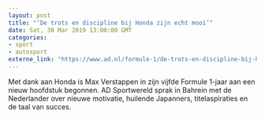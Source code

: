 ```yaml
---
layout: post
title: "‘De trots en discipline bij Honda zijn echt mooi’"
date: Sat, 30 Mar 2019 13:00:00 GMT
categories: 
- sport 
- autosport 
externe_link: "https://www.ad.nl/formule-1/de-trots-en-discipline-bij-honda-zijn-echt-mooi~a1581a1e/"
---
```


Met dank aan Honda is Max Verstappen in zijn vijfde Formule 1-jaar aan een nieuw hoofdstuk begonnen. AD Sportwereld sprak in Bahrein met de Nederlander over nieuwe motivatie, huilende Japanners, titelaspiraties en de taal van succes.
